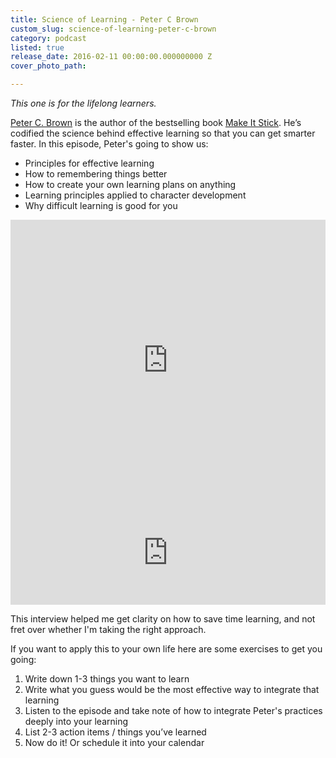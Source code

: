 ```yaml
---
title: Science of Learning - Peter C Brown
custom_slug: science-of-learning-peter-c-brown
category: podcast
listed: true
release_date: 2016-02-11 00:00:00.000000000 Z
cover_photo_path: 

---
```

*This one is for the lifelong learners.*
 
[Peter C. Brown](http://makeitstick.net/petercbrown.php) is the author of the bestselling book [Make It Stick](http://www.amazon.com/gp/product/B00JQ3FN7M/ref=dp-kindle-redirect?ie=UTF8&btkr=1). He’s codified the science behind effective learning so that you can get smarter faster. In this episode, Peter's going to show us:

* Principles for effective learning 
* How to remembering things better
* How to create your own learning plans on anything
* Learning principles applied to character development
* Why difficult learning is good for you

<iframe width="100%" height="450" scrolling="no" frameborder="no" src="https://w.soundcloud.com/player/?url=https%3A//api.soundcloud.com/tracks/246456347&amp;auto_play=false&amp;hide_related=false&amp;show_comments=true&amp;show_user=true&amp;show_reposts=false&amp;visual=true"></iframe>

<iframe width="100%" height="166" scrolling="no" frameborder="no" src="https://w.soundcloud.com/player/?url=https%3A//api.soundcloud.com/tracks/246453186&amp;color=009bdb&amp;auto_play=false&amp;hide_related=false&amp;show_comments=true&amp;show_user=true&amp;show_reposts=false"></iframe>

This interview helped me get clarity on how to save time learning, and not fret over whether I'm taking the right approach.

If you want to apply this to your own life here are some exercises to get you going:

1. Write down 1-3 things you want to learn
2. Write what you guess would be the most effective way to integrate that learning 
3. Listen to the episode and take note of how to integrate Peter's practices deeply into your learning
4. List 2-3 action items / things you’ve learned
5. Now do it! Or schedule it into your calendar